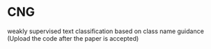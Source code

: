 # CNG
weakly supervised text classification based on class name guidance 
(Upload the code after the paper is accepted)

